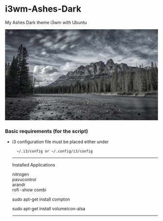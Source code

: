 # i3wm-Ashes-Dark
My Ashes Dark theme i3wm with Ubuntu

![alt text](https://raw.githubusercontent.com/gamesmessiah/i3wm-Ashes-Dark/master/background.jpg)


<h3>Basic requirements (for the script)</h3>
<p>
<ul>
<li> i3 configuration file must be placed either under
  <pre><code>  ~/.i3/config or ~/.config/i3/config  
</code></pre>
 <p>

<hr>
Installed Applications

nitrogen<br>
pavucontrol<br>
arandr<br>
rofi -show combi

<p>sudo apt-get install compton</p>
<p>sudo apt-get install volumeicon-alsa</p>

<hr>
